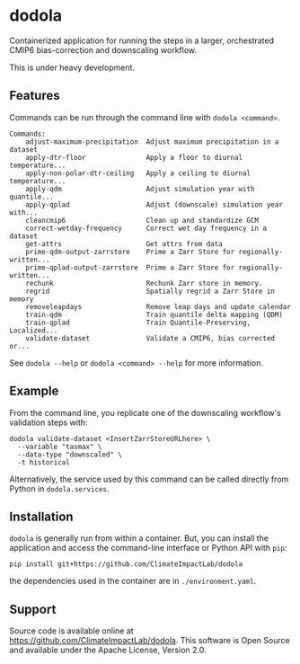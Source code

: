 # dodola

Containerized application for running the steps in a larger, orchestrated CMIP6 bias-correction and downscaling workflow.

This is under heavy development.

## Features

Commands can be run through the command line with `dodola <command>`.

```shell
Commands:
    adjust-maximum-precipitation  Adjust maximum precipitation in a dataset
    apply-dtr-floor               Apply a floor to diurnal temperature...
    apply-non-polar-dtr-ceiling   Apply a ceiling to diurnal temperature...
    apply-qdm                     Adjust simulation year with quantile...
    apply-qplad                   Adjust (downscale) simulation year with...
    cleancmip6                    Clean up and standardize GCM
    correct-wetday-frequency      Correct wet day frequency in a dataset
    get-attrs                     Get attrs from data
    prime-qdm-output-zarrstore    Prime a Zarr Store for regionally-written...
    prime-qplad-output-zarrstore  Prime a Zarr Store for regionally-written...
    rechunk                       Rechunk Zarr store in memory.
    regrid                        Spatially regrid a Zarr Store in memory
    removeleapdays                Remove leap days and update calendar
    train-qdm                     Train quantile delta mapping (QDM)
    train-qplad                   Train Quantile-Preserving, Localized...
    validate-dataset              Validate a CMIP6, bias corrected or...
```

See `dodola --help` or `dodola <command> --help` for more information.

## Example

From the command line, you replicate one of the downscaling workflow's validation steps with: 

```shell
dodola validate-dataset <InsertZarrStoreURLhere> \
  --variable "tasmax" \
  --data-type "downscaled" \
  -t historical
```

Alternatively, the service used by this command can be called directly from Python in `dodola.services`.

## Installation

`dodola` is generally run from within a container. But, you can install the application and access the command-line interface or Python API with `pip`:

```shell
pip install git+https://github.com/ClimateImpactLab/dodola
```

the dependencies used in the container are in `./environment.yaml`.

## Support

Source code is available online at https://github.com/ClimateImpactLab/dodola. This software is Open Source and available under the Apache License, Version 2.0.
